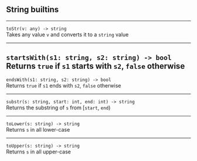 ## String builtins

---

```toStr(v: any) -> string```<br>
Takes any value ```v``` and converts it to a ```string``` value

---

```startsWith(s1: string, s2: string) -> bool```<br>
Returns ```true``` if ```s1``` starts with ```s2```, ```false``` otherwise
---

```endsWith(s1: string, s2: string) -> bool```<br>
Returns ```true``` if ```s1``` ends with ```s2```, ```false``` otherwise

---

```substr(s: string, start: int, end: int) -> string```<br>
Returns the substring of ```s``` from [```start```, ```end```)

---

```toLower(s: string) -> string```<br>
Returns ```s``` in all lower-case

---

```toUpper(s: string) -> string```<br>
Returns ```s``` in all upper-case